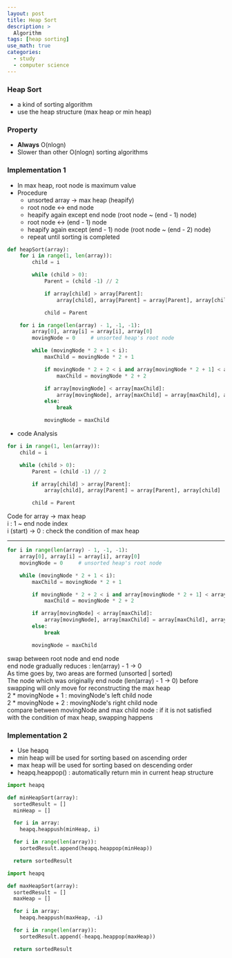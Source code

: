 ```yaml
---
layout: post
title: Heap Sort
description: >
  Algorithm
tags: [heap sorting]
use_math: true
categories:
  - study
  - computer science
---
```

### Heap Sort
* a kind of sorting algorithm
* use the heap structure (max heap or min heap)

### Property
* **Always** O(nlogn)
* Slower than other O(nlogn) sorting algorithms

### Implementation 1
* In max heap, root node is maximum value
* Procedure
  * unsorted array → max heap (heapify)
  * root node ↔ end node
  * heapify again except end node (root node ~ (end - 1) node)
  * root node ↔ (end - 1) node
  * heapify again except (end - 1) node (root node ~ (end - 2) node)
  * repeat until sorting is completed<br>

~~~Python
def heapSort(array):
    for i in range(1, len(array)):
        child = i

        while (child > 0):
            Parent = (child -1) // 2

            if array[child] > array[Parent]:
                array[child], array[Parent] = array[Parent], array[child]

            child = Parent

    for i in range(len(array) - 1, -1, -1):
        array[0], array[i] = array[i], array[0]
        movingNode = 0     # unsorted heap's root node

        while (movingNode * 2 + 1 < i):
            maxChild = movingNode * 2 + 1

            if movingNode * 2 + 2 < i and array[movingNode * 2 + 1] < array[movingNode * 2 + 2]:
                maxChild = movingNode * 2 + 2

            if array[movingNode] < array[maxChild]:
                array[movingNode], array[maxChild] = array[maxChild], array[movingNode]
            else:
                break

            movingNode = maxChild
~~~

* code Analysis<br>

~~~Python
for i in range(1, len(array)):
    child = i

    while (child > 0):
        Parent = (child -1) // 2

        if array[child] > array[Parent]:
            array[child], array[Parent] = array[Parent], array[child]

        child = Parent
~~~
Code for array → max heap<br>
i : 1 ~ end node index<br>
i (start) → 0 : check the condition of max heap<br>

-----

~~~Python
for i in range(len(array) - 1, -1, -1):
    array[0], array[i] = array[i], array[0]
    movingNode = 0     # unsorted heap's root node

    while (movingNode * 2 + 1 < i):
        maxChild = movingNode * 2 + 1

        if movingNode * 2 + 2 < i and array[movingNode * 2 + 1] < array[movingNode * 2 + 2]:
            maxChild = movingNode * 2 + 2

        if array[movingNode] < array[maxChild]:
            array[movingNode], array[maxChild] = array[maxChild], array[movingNode]
        else:
            break

        movingNode = maxChild
~~~
swap between root node and end node <br>
end node gradually reduces : len(array) - 1 → 0<br>
As time goes by, two areas are formed (unsorted | sorted)<br>
The node which was originally end node (len(array) - 1 → 0) before swapping will only move for reconstructing the max heap<br>
2 * movingNode + 1 : movingNode's left child node<br>
2 * movingNode + 2 : movingNode's right child node<br>
compare between movingNode and max child node : if it is not satisfied with the condition of max heap, swapping happens <br>

### Implementation 2
* Use heapq
* min heap will be used for sorting based on ascending order
* max heap will be used for sorting based on descending order
* heapq.heappop() : automatically return min in current heap structure

~~~Python
import heapq

def minHeapSort(array):
  sortedResult = []
  minHeap = []

  for i in array:
    heapq.heappush(minHeap, i)

  for i in range(len(array)):
    sortedResult.append(heapq.heappop(minHeap))

  return sortedResult
~~~

~~~Python
import heapq

def maxHeapSort(array):
  sortedResult = []
  maxHeap = []

  for i in array:
    heapq.heappush(maxHeap, -i)

  for i in range(len(array)):
    sortedResult.append(-heapq.heappop(maxHeap))

  return sortedResult
~~~
